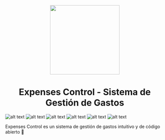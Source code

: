 <div align="center">
  <img height="220" src="https://drive.google.com/uc?export=view&id=1Ty5OIc_DRFD-jLtda-EIcynmV7dmNuTw&rl"/>
  <h1 align="center">Expenses Control - Sistema de Gestión de Gastos</h1>
</div>

![ alt text ](https://img.shields.io/badge/Version-alpha0.0.0-28B463?style=for-the-badge)
![ alt text ](https://img.shields.io/badge/Vite-5.2.0-646CFF?style=for-the-badge&logo=Vite)
![ alt text ](https://img.shields.io/badge/React-18.2.0-61DAFB?style=for-the-badge&logo=React)
![ alt text ](https://img.shields.io/badge/Tailwindcss-3.4.3-0F172A?style=for-the-badge&logo=tailwindcss)
![ alt text ](https://img.shields.io/badge/MySQL-8.1.0-4479A1?style=for-the-badge&logo=MySQL)
![ alt text ](https://img.shields.io/badge/SPRINGBOOT-3.2.5-6DB33F?style=for-the-badge&logo=Spring)


Expenses Control es un sistema de gestión de gastos intuitivo y de código abierto 💸
